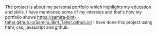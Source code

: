 The project is about my personal portfolio which highlights my education and skills. I have mentioned some of my interests and that's how my portfolio shows 
https://samira-bint-taher.github.io/Samira_Bint_Taher.github.io/
I have done this project using html, css, javascript and github.
